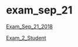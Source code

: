 # exam_sep_21

[Exam_Sep_21_2018](https://github.com/Mitchelvanrooij2799/exam_sep_21/blob/master/exam_Sep_21_2018.ipynb)

[Exam_2_Student](https://github.com/Mitchelvanrooij2799/exam_sep_21/blob/master/exam_2_student.ipynb)
